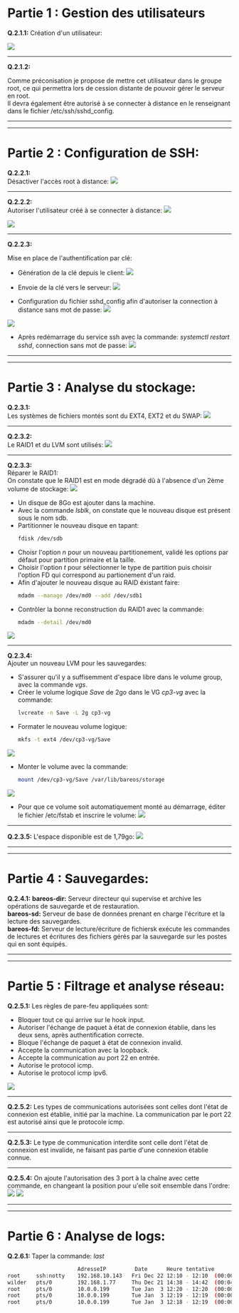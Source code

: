 # **Partie 1 : Gestion des utilisateurs**

**Q.2.1.1:**
Création d'un utilisateur:

![](https://github.com/Bilal-Aldimashq/Checkpoint_3/blob/main/Ressources/Q211_1.png?raw=true)

_________________

**Q.2.1.2:**

Comme préconisation je propose de mettre cet utilisateur dans le groupe root, ce qui permettra lors de cession distante de pouvoir gérer le serveur en root.  
Il devra également être autorisé à se connecter à distance en le renseignant dans le fichier /etc/ssh/sshd_config.  

_________________
_________________

# **Partie 2 : Configuration de SSH:**

**Q.2.2.1:**  
Désactiver l'accès root à distance:
![](https://github.com/Bilal-Aldimashq/Checkpoint_3/blob/main/Ressources/Q221_1.png?raw=true)

________________

**Q.2.2.2:**  
Autoriser l'utilisateur créé à se connecter à distance:
![](https://github.com/Bilal-Aldimashq/Checkpoint_3/blob/main/Ressources/Q222_2.png?raw=true)

![](https://github.com/Bilal-Aldimashq/Checkpoint_3/blob/main/Ressources/Q222_3.png?raw=true)

________________

**Q.2.2.3:**  

Mise en place de l'authentification par clé:  

- Génération de la clé depuis le client:
![](https://github.com/Bilal-Aldimashq/Checkpoint_3/blob/main/Ressources/Q223_1.png?raw=true)

- Envoie de la clé vers le serveur:
![](https://github.com/Bilal-Aldimashq/Checkpoint_3/blob/main/Ressources/Q223_2.png?raw=true)

- Configuration du fichier sshd_config afin d'autoriser la connection à distance sans mot de passe:
![](https://github.com/Bilal-Aldimashq/Checkpoint_3/blob/main/Ressources/Q223_3.png?raw=true)

![](https://github.com/Bilal-Aldimashq/Checkpoint_3/blob/main/Ressources/Q223_4.png?raw=true)

- Après redémarrage du service ssh avec la commande: _systemctl restart sshd_, connection sans mot de passe:
![](https://github.com/Bilal-Aldimashq/Checkpoint_3/blob/main/Ressources/Q223_5.png?raw=true)

___________________
___________________

# **Partie 3 : Analyse du stockage:**

**Q.2.3.1:**  
Les systèmes de fichiers montés sont du EXT4, EXT2 et du SWAP:
![](https://github.com/Bilal-Aldimashq/Checkpoint_3/blob/main/Ressources/Q231_1.png?raw=true)

________________

**Q.2.3.2:**  
Le RAID1 et du LVM sont utilisés:
![](https://github.com/Bilal-Aldimashq/Checkpoint_3/blob/main/Ressources/Q232_1.png?raw=true)

_______________

**Q.2.3.3:**  
Réparer le RAID1:  
On constate que le RAID1 est en mode dégradé dû à l'absence d'un 2ème volume de stockage:
![](https://github.com/Bilal-Aldimashq/Checkpoint_3/blob/main/Ressources/Q233_1.png?raw=true)

- Un disque de 8Go est ajouter dans la machine.
- Avec la commande _lsblk_, on constate que le nouveau disque est présent sous le nom sdb.
- Partitionner le nouveau disque en tapant:
  ```bash
  fdisk /dev/sdb
  ```
- Choisr l'option _n_ pour un nouveau partitionement, validé les options par défaut pour partition primaire et la taille.
- Choisir l'option _t_ pour sélectionner le type de partition puis choisir l'option FD qui correspond au partionement d'un raid.
- Afin d'ajouter le nouveau disque au RAID éxistant faire:
  ```bash
  mdadm --manage /dev/md0 --add /dev/sdb1
  ```
- Contrôler la bonne reconstruction du RAID1 avec la commande:
  ```bash
  mdadm --detail /dev/md0
  ```
![](https://github.com/Bilal-Aldimashq/Checkpoint_3/blob/main/Ressources/Q233_2.png?raw=true) 
_________
**Q.2.3.4:**  
Ajouter un nouveau LVM pour les sauvegardes: 
- S'assurer qu'il y a suffisemment d'espace libre dans le volume group, avec la commande _vgs_.
- Créer le volume logique _Save_ de 2go dans le VG _cp3-vg_ avec la commande:
  ```bash
  lvcreate -n Save -L 2g cp3-vg
  ```
- Formater le nouveau volume logique:
  ```bash
  mkfs -t ext4 /dev/cp3-vg/Save
  ```
![](https://github.com/Bilal-Aldimashq/Checkpoint_3/blob/main/Ressources/Q234_1.png?raw=true)

- Monter le volume avec la commande:
  ```bash
  mount /dev/cp3-vg/Save /var/lib/bareos/storage
  ```
![](https://github.com/Bilal-Aldimashq/Checkpoint_3/blob/main/Ressources/Q234_3.png?raw=true)

- Pour que ce volume soit automatiquement monté au démarrage, éditer le fichier /etc/fstab et inscrire le volume:
![](https://github.com/Bilal-Aldimashq/Checkpoint_3/blob/main/Ressources/Q234_4.png?raw=true)

____________
**Q.2.3.5:**
L'espace disponible est de 1,79go:
![](https://github.com/Bilal-Aldimashq/Checkpoint_3/blob/main/Ressources/Q235_1.png?raw=true)
____________
____________

# **Partie 4 : Sauvegardes:**

**Q.2.4.1:**
**bareos-dir:** Serveur directeur qui supervise et archive les opérations de sauvegarde et de restauration.  
**bareos-sd:** Serveur de base de données prenant en charge l'écriture et la lecture des sauvegardes.   
**bareos-fd:** Serveur de lecture/écriture de fichiersk exécute les commandes de lectures et écritures des fichiers gérés par la sauvegarde sur les postes qui en sont équipés.  
___________
___________

# **Partie 5 : Filtrage et analyse réseau:**

**Q.2.5.1:**
Les règles de pare-feu appliquées sont:
- Bloquer tout ce qui arrive sur le hook input.
- Autoriser l'échange de paquet à état de connexion établie, dans les deux sens, après authentification correcte.
- Bloque l'échange de paquet à état de connexion invalid.
- Accepte la communication avec la loopback.
- Accepte la communication au port 22 en entrée.
- Autorise le protocol icmp.  
- Autorise le protocol icmp ipv6.  

![](https://github.com/Bilal-Aldimashq/Checkpoint_3/blob/main/Ressources/Q251_1.png?raw=true)
_______________

**Q.2.5.2:**
Les types de communications autorisées sont celles dont l'état de connexion est établie, initié par la machine. La communication par le port 22 est autorisé ainsi que le protocole icmp.

____________

**Q.2.5.3:**
Le type de communication interdite sont celle dont l'état de connexion est invalide, ne faisant pas partie d'une connexion établie connue.
___________

**Q.2.5.4:**
On ajoute l'autorisation des 3 port à la chaîne avec cette commande, en changeant la position pour u'elle soit ensemble dans l'ordre:  
![](https://github.com/Bilal-Aldimashq/Checkpoint_3/blob/main/Ressources/Q254_1.png?raw=true)
![](https://github.com/Bilal-Aldimashq/Checkpoint_3/blob/main/Ressources/Q254_2.png?raw=true)

____________
____________

# **Partie 6 : Analyse de logs:**

**Q.2.6.1:**
Taper la commande: _last_
```bash
                      AdresseIP         Date      Heure tentative
root     ssh:notty    192.168.10.143   Fri Dec 22 12:10 - 12:10  (00:00)
wilder   pts/0        192.168.1.77     Thu Dec 21 14:38 - 14:42  (00:04)
root     pts/0        10.0.0.199       Tue Jan  3 12:20 - 12:20  (00:00)
root     pts/0        10.0.0.199       Tue Jan  3 12:19 - 12:19  (00:00)
root     pts/0        10.0.0.199       Tue Jan  3 12:18 - 12:19  (00:00)
```



